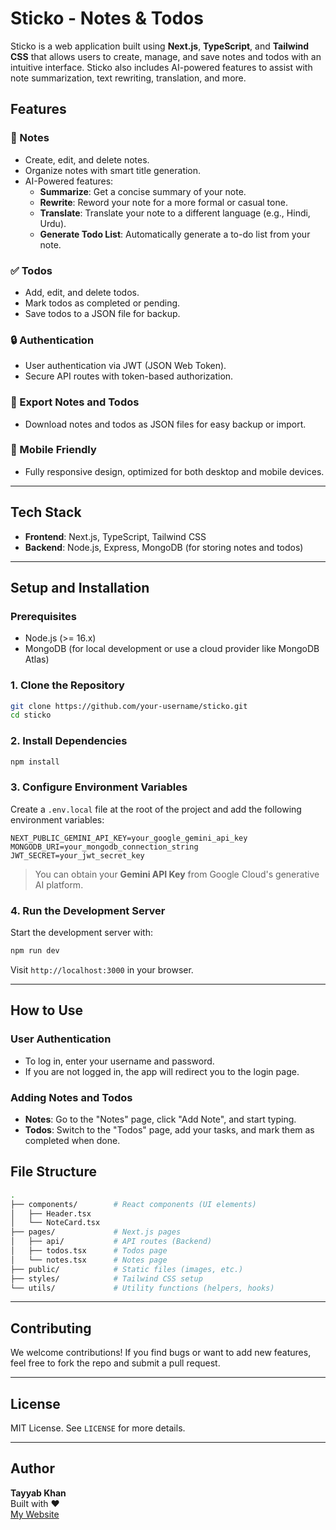 
# Sticko - Notes & Todos

Sticko is a web application built using **Next.js**, **TypeScript**, and **Tailwind CSS** that allows users to create, manage, and save notes and todos with an intuitive interface. Sticko also includes AI-powered features to assist with note summarization, text rewriting, translation, and more.

## Features

### 📝 Notes
- Create, edit, and delete notes.
- Organize notes with smart title generation.
- AI-Powered features:
  - **Summarize**: Get a concise summary of your note.
  - **Rewrite**: Reword your note for a more formal or casual tone.
  - **Translate**: Translate your note to a different language (e.g., Hindi, Urdu).
  - **Generate Todo List**: Automatically generate a to-do list from your note.

### ✅ Todos
- Add, edit, and delete todos.
- Mark todos as completed or pending.
- Save todos to a JSON file for backup.

### 🔒 Authentication
- User authentication via JWT (JSON Web Token).
- Secure API routes with token-based authorization.

### 💾 Export Notes and Todos
- Download notes and todos as JSON files for easy backup or import.

### 📱 Mobile Friendly
- Fully responsive design, optimized for both desktop and mobile devices.

---

## Tech Stack

- **Frontend**: Next.js, TypeScript, Tailwind CSS
- **Backend**: Node.js, Express, MongoDB (for storing notes and todos)

---

## Setup and Installation

### Prerequisites

- Node.js (>= 16.x)
- MongoDB (for local development or use a cloud provider like MongoDB Atlas)

### 1. Clone the Repository

```bash
git clone https://github.com/your-username/sticko.git
cd sticko
```

### 2. Install Dependencies

```bash
npm install
```

### 3. Configure Environment Variables

Create a `.env.local` file at the root of the project and add the following environment variables:

```env
NEXT_PUBLIC_GEMINI_API_KEY=your_google_gemini_api_key
MONGODB_URI=your_mongodb_connection_string
JWT_SECRET=your_jwt_secret_key
```

> You can obtain your **Gemini API Key** from Google Cloud's generative AI platform.

### 4. Run the Development Server

Start the development server with:

```bash
npm run dev
```

Visit `http://localhost:3000` in your browser.

---


## How to Use

### User Authentication

- To log in, enter your username and password.
- If you are not logged in, the app will redirect you to the login page.

### Adding Notes and Todos

- **Notes**: Go to the "Notes" page, click "Add Note", and start typing.
- **Todos**: Switch to the "Todos" page, add your tasks, and mark them as completed when done.

## File Structure

```bash
.
├── components/        # React components (UI elements)
│   ├── Header.tsx
│   └── NoteCard.tsx
├── pages/             # Next.js pages
│   ├── api/           # API routes (Backend)
│   ├── todos.tsx      # Todos page
│   └── notes.tsx      # Notes page
├── public/            # Static files (images, etc.)
├── styles/            # Tailwind CSS setup
└── utils/             # Utility functions (helpers, hooks)
```

---

## Contributing

We welcome contributions! If you find bugs or want to add new features, feel free to fork the repo and submit a pull request.

---

## License

MIT License. See `LICENSE` for more details.

---

## Author

**Tayyab Khan**  
Built with ❤️  
[My Website](https://justtayyabkhan.vercel.app)
```